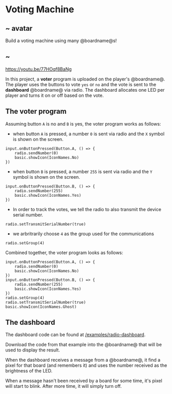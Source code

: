 # Voting Machine

## ~ avatar

Build a voting machine using many @boardname@s!

## ~

https://youtu.be/77HOqf8BaNg


In this project, a **voter** program is uploaded on the player's @boardname@. The player uses the buttons to vote ``yes`` or ``no`` 
and the vote is sent to the **dashboard** @boardname@ via radio. 
The dashboard allocates one LED per player and turns it on or off based on the vote.

## The voter program

Assuming button ``A`` is no and ``B`` is yes, the voter program works as follows:

* when button ``A`` is pressed, a number ``0`` is sent via radio and the ``X`` symbol is shown on the screen.

```block
input.onButtonPressed(Button.A, () => {
    radio.sendNumber(0)
    basic.showIcon(IconNames.No)
})
```

* when button ``B`` is pressed, a number ``255`` is sent via radio and the ``Y`` symbol is shown on the screen.

```block
input.onButtonPressed(Button.B, () => {
    radio.sendNumber(255)
    basic.showIcon(IconNames.Yes)
})
```

* In order to track the votes, we tell the radio to also transmit the device serial number.

```block
radio.setTransmitSerialNumber(true)
```

* we arbritrarily choose ``4`` as the group used for the communications

```block
radio.setGroup(4)
```

Combined together, the voter program looks as follows:

```blocks
input.onButtonPressed(Button.A, () => {
    radio.sendNumber(0)
    basic.showIcon(IconNames.No)
})
input.onButtonPressed(Button.B, () => {
    radio.sendNumber(255)
    basic.showIcon(IconNames.Yes)
})
radio.setGroup(4)
radio.setTransmitSerialNumber(true)
basic.showIcon(IconNames.Ghost)
```

## The dashboard

The dashboard code can be found at [/examples/radio-dashboard](/examples/radio-dashboard).

Download the code from that example into the @boardname@ that will be used to display the result.

When the dashboard receives a message from a @boardname@, it find a pixel for that board (and remembers it)
and uses the number received as the brightness of the LED.

When a message hasn't been received by a board for some time, it's pixel will start to blink. After more time, it will simply turn off. 

